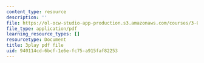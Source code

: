 ```yaml
---
content_type: resource
description: ''
file: https://ol-ocw-studio-app-production.s3.amazonaws.com/courses/3-091sc-introduction-to-solid-state-chemistry-fall-2010/940114cd6bcf1e6efc75a915faf82253_540Sggsblbg.pdf
file_type: application/pdf
learning_resource_types: []
resourcetype: Document
title: 3play pdf file
uid: 940114cd-6bcf-1e6e-fc75-a915faf82253
---
```

